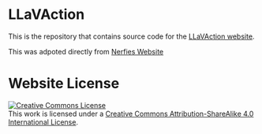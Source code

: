 # LLaVAction


This is the repository that contains source code for the [LLaVAction website](https://llavaction.github.io). 

This was adpoted directly from [Nerfies Website](https://nerfies.github.io)


# Website License
<a rel="license" href="http://creativecommons.org/licenses/by-sa/4.0/"><img alt="Creative Commons License" style="border-width:0" src="https://i.creativecommons.org/l/by-sa/4.0/88x31.png" /></a><br />This work is licensed under a <a rel="license" href="http://creativecommons.org/licenses/by-sa/4.0/">Creative Commons Attribution-ShareAlike 4.0 International License</a>.
